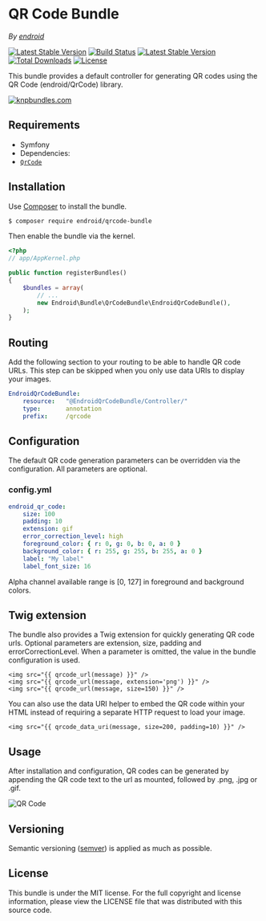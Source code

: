 QR Code Bundle
==============

*By [endroid](http://endroid.nl/)*

[![Latest Stable Version](http://img.shields.io/packagist/v/endroid/qrcode-bundle.svg)](https://packagist.org/packages/endroid/qrcode-bundle)
[![Build Status](http://img.shields.io/travis/endroid/EndroidQrCodeBundle.svg)](http://travis-ci.org/endroid/EndroidQrCodeBundle)
[![Latest Stable Version](https://poser.pugx.org/endroid/qrcode-bundle/v/stable.png)](https://packagist.org/packages/endroid/qrcode-bundle)
[![Total Downloads](http://img.shields.io/packagist/dt/endroid/qrcode-bundle.svg)](https://packagist.org/packages/endroid/qrcode-bundle)
[![License](http://img.shields.io/packagist/l/endroid/qrcode-bundle.svg)](https://packagist.org/packages/endroid/qrcode-bundle)

This bundle provides a default controller for generating QR codes using the
QR Code (endroid/QrCode) library.

[![knpbundles.com](http://knpbundles.com/endroid/EndroidQrCodeBundle/badge-short)](http://knpbundles.com/endroid/EndroidQrCodeBundle)

## Requirements

* Symfony
* Dependencies:
 * [`QrCode`](https://github.com/endroid/QrCode)

## Installation

Use [Composer](https://getcomposer.org/) to install the bundle.

``` bash
$ composer require endroid/qrcode-bundle
```

Then enable the bundle via the kernel.

``` php
<?php
// app/AppKernel.php

public function registerBundles()
{
    $bundles = array(
        // ...
        new Endroid\Bundle\QrCodeBundle\EndroidQrCodeBundle(),
    );
}
```

## Routing

Add the following section to your routing to be able to handle QR code URLs.
This step can be skipped when you only use data URIs to display your images.

``` yml
EndroidQrCodeBundle:
    resource:   "@EndroidQrCodeBundle/Controller/"
    type:       annotation
    prefix:     /qrcode
```

## Configuration

The default QR code generation parameters can be overridden via the
configuration. All parameters are optional.

### config.yml

```yaml
endroid_qr_code:
    size: 100
    padding: 10
    extension: gif
    error_correction_level: high
    foreground_color: { r: 0, g: 0, b: 0, a: 0 }
    background_color: { r: 255, g: 255, b: 255, a: 0 }
    label: "My label"
    label_font_size: 16
```

Alpha channel available range is [0, 127] in foreground and background colors.

## Twig extension

The bundle also provides a Twig extension for quickly generating QR code urls.
Optional parameters are extension, size, padding and errorCorrectionLevel. When
a parameter is omitted, the value in the bundle configuration is used.

``` twig
<img src="{{ qrcode_url(message) }}" />
<img src="{{ qrcode_url(message, extension='png') }}" />
<img src="{{ qrcode_url(message, size=150) }}" />
```

You can also use the data URI helper to embed the QR code within your HTML
instead of requiring a separate HTTP request to load your image.

``` twig
<img src="{{ qrcode_data_uri(message, size=200, padding=10) }}" />
```

## Usage

After installation and configuration, QR codes can be generated by appending
the QR code text to the url as mounted, followed by .png, .jpg or .gif.

![QR Code](http://endroid.nl/qrcode/Life%20is%20too%20short%20to%20be%20generating%20QR%20codes.png)

## Versioning

Semantic versioning ([semver](http://semver.org/)) is applied as much as possible.

## License

This bundle is under the MIT license. For the full copyright and license information, please view the LICENSE file that
was distributed with this source code.

